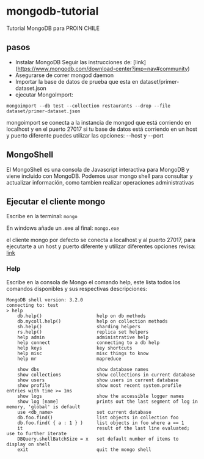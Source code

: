 # mongodb-tutorial
Tutorial MongoDB para PROIN CHILE

## pasos

* Instalar MongoDB Seguir las instrucciones de: [link] (https://www.mongodb.com/download-center?jmp=nav#community)
* Asegurarse de correr mongod daemon
* Importar la base de datos de prueba que esta en dataset/primer-dataset.json
* ejecutar MongoImport:

```mongoimport --db test --collection restaurants --drop --file dataset/primer-dataset.json```

mongoimport se conecta a la instancia de mongod que está corriendo en localhost y en el puerto 27017
si tu base de datos está corriendo en un host y puerto diferente puedes utilizar las opciones:
--host y --port

## MongoShell

El MongoShell es una consola de Javascript interactiva para MongoDB y viene incluido con MongoDB.
Podemos usar mongo shell para consultar y actualizar información, como tambien realizar operaciones administrativas

## Ejecutar el cliente mongo

Escribe en la terminal: ```mongo```

En windows añade un .exe al final:  ```mongo.exe```

el cliente mongo por defecto se conecta a localhost y al puerto 27017, para ejecutarte a un host y puerto diferente y utilizar
diferentes opciones revisa: [link](https://docs.mongodb.com/manual/reference/program/mongo/)

### Help

Escribe en la consola de Mongo el comando help, este lista todos los comandos disponibles y sus respectivas descripciones:

```
MongoDB shell version: 3.2.0
connecting to: test
> help
	db.help()                    help on db methods
	db.mycoll.help()             help on collection methods
	sh.help()                    sharding helpers
	rs.help()                    replica set helpers
	help admin                   administrative help
	help connect                 connecting to a db help
	help keys                    key shortcuts
	help misc                    misc things to know
	help mr                      mapreduce

	show dbs                     show database names
	show collections             show collections in current database
	show users                   show users in current database
	show profile                 show most recent system.profile entries with time >= 1ms
	show logs                    show the accessible logger names
	show log [name]              prints out the last segment of log in memory, 'global' is default
	use <db_name>                set current database
	db.foo.find()                list objects in collection foo
	db.foo.find( { a : 1 } )     list objects in foo where a == 1
	it                           result of the last line evaluated; use to further iterate
	DBQuery.shellBatchSize = x   set default number of items to display on shell
	exit                         quit the mongo shell
```


